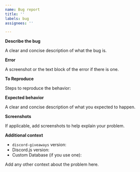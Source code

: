 ```yaml
---
name: Bug report
title: ''
labels: bug
assignees: ''

---
```


<!--

**Before reporting the bug!**

- Check if there is already an [open issue](https://github.com/Androz2091/discord-giveaways/issues?q=is%3Aissue+is%3Aopen+label%3Abug) reporting the same bug.
- If an issue is already opened, check if you can provide further information inside of the open issue instead of creating a new one.

-->

**Describe the bug**  

A clear and concise description of what the bug is.

**Error**  

A screenshot or the text block of the error if there is one.

**To Reproduce**  

Steps to reproduce the behavior:

**Expected behavior**  

A clear and concise description of what you expected to happen.

**Screenshots**  

If applicable, add screenshots to help explain your problem.

**Additional context**

* `discord-giveaways` version:
* Discord.js version:
* Custom Database (if you use one):

Add any other context about the problem here.
